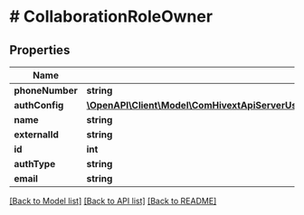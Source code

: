 # # CollaborationRoleOwner

## Properties

Name | Type | Description | Notes
------------ | ------------- | ------------- | -------------
**phoneNumber** | **string** |  | [optional]
**authConfig** | [**\OpenAPI\Client\Model\ComHivextApiServerUsersResponseAuthenticationResponseRequiredAuthCheck**](ComHivextApiServerUsersResponseAuthenticationResponseRequiredAuthCheck.md) |  | [optional]
**name** | **string** |  | [optional]
**externalId** | **string** |  | [optional]
**id** | **int** |  | [optional]
**authType** | **string** |  | [optional]
**email** | **string** |  | [optional]

[[Back to Model list]](../../README.md#models) [[Back to API list]](../../README.md#endpoints) [[Back to README]](../../README.md)

